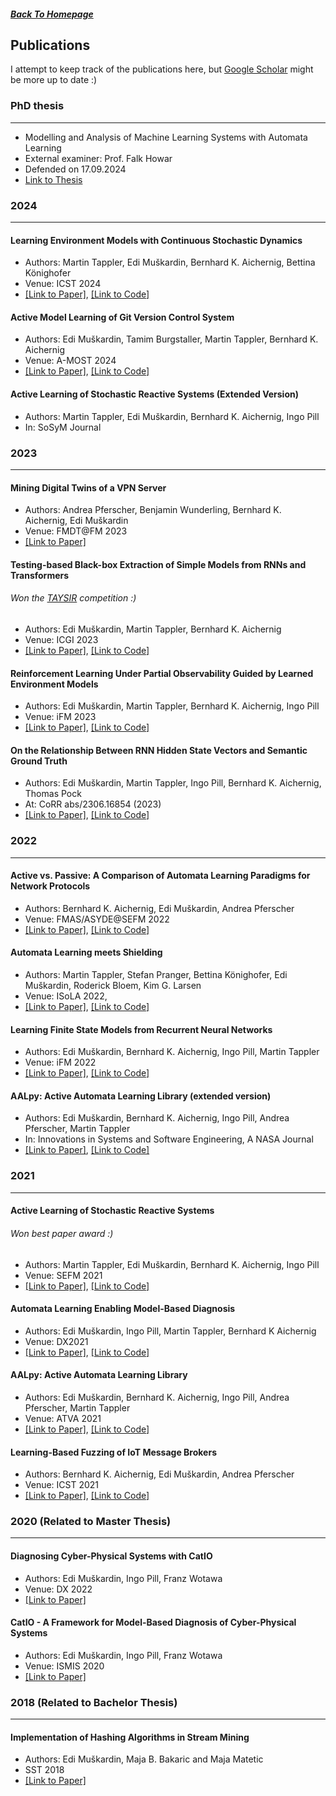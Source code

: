 ##### [Back To Homepage](./index.md)
## Publications

I attempt to keep track of the publications here, but [Google Scholar](https://scholar.google.at/citations?hl=de&user=m6e8gb8AAAAJ) might be more up to date :) 

### PhD thesis
<hr>

- Modelling and Analysis of Machine Learning Systems with Automata Learning 
- External examiner: Prof. Falk Howar
- Defended on 17.09.2024
- [Link to Thesis](https://online.tugraz.at/tug_online/wbAbs.showThesis?pThesisNr=89363&pOrgNr=13586)

### 2024
<hr>

#### Learning Environment Models with Continuous Stochastic Dynamics

- Authors: Martin Tappler, Edi Muškardin, Bernhard K. Aichernig, Bettina Könighofer
- Venue: ICST 2024
- [[Link to Paper]](https://arxiv.org/abs/2306.17204), [[Link to Code]](https://github.com/DES-Lab/Learning-Environment-Models-with-Continuous-Stochastic-Dynamics)

#### Active Model Learning of Git Version Control System

- Authors: Edi Muškardin, Tamim Burgstaller, Martin Tappler, Bernhard K. Aichernig
- Venue: A-MOST 2024
- [[Link to Paper]](https://conf.researchr.org/home/icst-2024/a-most-2024), [[Link to Code]](https://github.com/taburg/git-learning)

#### Active Learning of Stochastic Reactive Systems (Extended Version)

- Authors: Martin Tappler, Edi Muškardin, Bernhard K. Aichernig, Ingo Pill
- In: SoSyM Journal

### 2023
<hr>

#### Mining Digital Twins of a VPN Server

- Authors: Andrea Pferscher, Benjamin Wunderling, Bernhard K. Aichernig, Edi Muškardin
- Venue: FMDT@FM 2023
- [[Link to Paper]](https://ceur-ws.org/Vol-3507/paper6.pdf)

#### Testing-based Black-box Extraction of Simple Models from RNNs and Transformers
###### Won the [TAYSIR](https://remieyraud.github.io/TAYSIR/) competition :)

- Authors: Edi Muškardin, Martin Tappler, Bernhard K. Aichernig
- Venue: ICGI 2023
- [[Link to Paper]](https://proceedings.mlr.press/v217/Muškardin23a.html), [[Link to Code]](https://github.com/eMuškardin/taysir_competition_mbt)

#### Reinforcement Learning Under Partial Observability Guided by Learned Environment Models

- Authors: Edi Muškardin, Martin Tappler, Bernhard K. Aichernig, Ingo Pill
- Venue: iFM 2023
- [[Link to Paper]](https://link.springer.com/chapter/10.1007/978-3-031-47705-8_14), [[Link to Code]](https://github.com/DES-Lab/Q-learning-under-Partial-Observability)

#### On the Relationship Between RNN Hidden State Vectors and Semantic Ground Truth

- Authors: Edi Muškardin, Martin Tappler, Ingo Pill, Bernhard K. Aichernig, Thomas Pock
- At: CoRR abs/2306.16854 (2023)
- [[Link to Paper]](https://arxiv.org/abs/2306.16854), [[Link to Code]](https://github.com/DES-Lab/Clustering_RNN_hidden_state_space)

### 2022
<hr>

#### Active vs. Passive: A Comparison of Automata Learning Paradigms for Network Protocols

- Authors: Bernhard K. Aichernig, Edi Muškardin, Andrea Pferscher
- Venue: FMAS/ASYDE@SEFM 2022
- [[Link to Paper]](https://arxiv.org/abs/2209.14031), [[Link to Code]](https://github.com/apferscher/ble-learning-passive)

#### Automata Learning meets Shielding

- Authors: Martin Tappler, Stefan Pranger, Bettina Könighofer, Edi Muškardin, Roderick Bloem, Kim G. Larsen
- Venue: ISoLA 2022,
- [[Link to Paper]](https://link.springer.com/chapter/10.1007/978-3-031-19849-6_20), [[Link to Code]](https://github.com/DES-Lab/Automata-Learning-meets-Shielding)

#### Learning Finite State Models from Recurrent Neural Networks

- Authors: Edi Muškardin, Bernhard K. Aichernig, Ingo Pill, Martin Tappler
- Venue: iFM 2022
- [[Link to Paper]](https://www.researchgate.net/publication/361000976_Learning_Finite_State_Models_fromRecurrent_Neural_Networks), [[Link to Code]](https://github.com/DES-Lab/Extracting-FSM-From-RNNs)

#### AALpy: Active Automata Learning Library (extended version)

- Authors: Edi Muškardin, Bernhard K. Aichernig, Ingo Pill, Andrea Pferscher, Martin Tappler
- In: Innovations in Systems and Software Engineering, A NASA Journal
- [[Link to Paper]](https://link.springer.com/article/10.1007/s11334-022-00449-3), [[Link to Code]](https://github.com/DES-Lab/AALpy)

### 2021
<hr>

#### Active Learning of Stochastic Reactive Systems 
###### Won best paper award :)

- Authors:  Martin Tappler, Edi Muškardin, Bernhard K. Aichernig, Ingo Pill
- Venue: SEFM 2021
- [[Link to Paper]](https://www.researchgate.net/publication/356741718_Active_Model_Learning_of_Stochastic_Reactive_Systems), [[Link to Code]](https://github.com/DES-Lab/AALpy/tree/master/aalpy/learning_algs/stochastic)

#### Automata Learning Enabling Model-Based Diagnosis

- Authors: Edi Muškardin, Ingo Pill, Martin Tappler, Bernhard K Aichernig
- Venue: DX2021
- [[Link to Paper]](https://www.hsu-hh.de/imb/wp-content/uploads/sites/677/2021/09/DX-2021_paper_6.pdf), [[Link to Code]](https://github.com/DES-Lab/Automata-Learning-Based-Diagnosis)

#### AALpy: Active Automata Learning Library

- Authors: Edi Muškardin, Bernhard K. Aichernig, Ingo Pill, Andrea Pferscher, Martin Tappler
- Venue: ATVA 2021
- [[Link to Paper]](https://dl.acm.org/doi/abs/10.1007/978-3-030-88885-5_5), [[Link to Code]](https://github.com/DES-Lab/AALpy)

#### Learning-Based Fuzzing of IoT Message Brokers

- Authors: Bernhard K. Aichernig, Edi Muškardin, Andrea Pferscher
- Venue: ICST 2021
- [[Link to Paper]](https://ieeexplore.ieee.org/document/9438590), [[Link to Code]](https://github.com/DES-Lab/Learning-Based-Fuzzing)

### 2020 (Related to Master Thesis)
<hr>

#### Diagnosing Cyber-Physical Systems with CatIO

- Authors: Edi Muškardin, Ingo Pill, Franz Wotawa
- Venue: DX 2022
- [[Link to Paper]](http://www.dx-2020.org/papers/DX-2020_paper_4.pdf)

#### CatIO - A Framework for Model-Based Diagnosis of Cyber-Physical Systems

- Authors: Edi Muškardin, Ingo Pill, Franz Wotawa 
- Venue: ISMIS 2020
- [[Link to Paper]](https://graz.pure.elsevier.com/de/publications/catio-a-framework-for-model-based-diagnosis-of-cyber-physical-sys)

### 2018 (Related to Bachelor Thesis)
<hr>

#### Implementation of Hashing Algorithms in Stream Mining

- Authors: Edi Muškardin, Maja B. Bakaric and Maja Matetic 
- SST 2018
- [[Link to Paper]](https://ieeexplore.ieee.org/document/8564602)